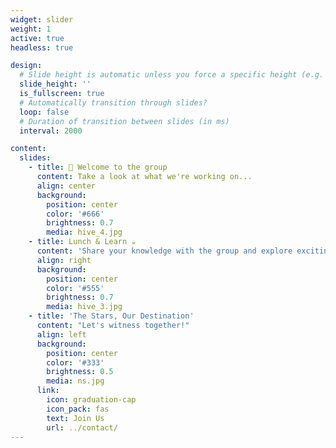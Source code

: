 ```yaml
---
widget: slider
weight: 1
active: true
headless: true

design:
  # Slide height is automatic unless you force a specific height (e.g. '400px')
  slide_height: ''
  is_fullscreen: true
  # Automatically transition through slides?
  loop: false
  # Duration of transition between slides (in ms)
  interval: 2000

content:
  slides:
    - title: 👋 Welcome to the group
      content: Take a look at what we're working on...
      align: center
      background:
        position: center
        color: '#666'
        brightness: 0.7
        media: hive_4.jpg
    - title: Lunch & Learn ☕️
      content: 'Share your knowledge with the group and explore exciting new topics together!'
      align: right
      background:
        position: center
        color: '#555'
        brightness: 0.7
        media: hive_3.jpg
    - title: 'The Stars, Our Destination'
      content: "Let's witness together!"
      align: left
      background:
        position: center
        color: '#333'
        brightness: 0.5
        media: ns.jpg
      link:
        icon: graduation-cap
        icon_pack: fas
        text: Join Us
        url: ../contact/
---
```

